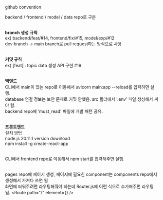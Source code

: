 github convention <br/>

backend / frontend / model / data repo로 구분 <br/><br/>

**branch 생성 규칙** <br/>
ex) backend/feat/#14, frontend/fix/#15, model/exp/#12 <br/>
dev branch -> main branch로 pull request하는 방식으로 사용 <br/><br/>

**커밋 규칙** <br/>
ex) [feat] : topic data 생성 API 구현 #19 <br/><br />

**백엔드**<br/>
CLI에서 main이 있는 repo로 이동해서 uvicorn main:app --reload를 입력하면 실행. <br />
database 연결 정보는 보안 문제로 커밋 안했음. src 폴더에서 '.env' 파일 생성해서 써야 함. <br />
backend repo에 'must_read' 파일에 개발 패턴 공유.<br/><br/>

**프론트엔드**<br/>
설치 방법<br />
node.js 20.11.1 version download <br />
npm install -g create-react-app <br /><br />


CLI에서 frontend repo로 이동해서 npm start를 입력해주면 실행. <br /><br />

pages repo에 페이지 생성, 페이지에 필요한 component는 components repo에서 생성해서 가져다 쓰면 됨 <br />
화면에 띄워주려면 라우팅해줘야 하는데 Router.js에 이런 식으로 추가해주면 라우팅 됨. <Route path="/" element={<Allnews />} /> <br />

